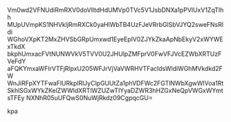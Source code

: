 Vm0wd2VFNUdiRmRXV0doVlltdHdUMVp0TVc5V1JsbDNXa1pPVlUxV1ZqTlhh
MUpUVmpKS1NHVkljRmRXCk0yaHlWbTB4UzFJeVRrbGlSbVJYQ2sweFNsRldi
WGhoVXpKT2MxZHVSbGRpUmxwd1EyeEplV0ZJYkZkaApNbEkyV2xWYWExTkdX
bkphUmxacFVtNUNWVkV5TVV0U2JHUlpZMFprV0FwVFJVcEZWbXRTUzFVeFdY
aFQKYmxaWFlrVTFjRlpxU205WFJrVjVaVWRHVTFacldsWldiWGhMVkdkd2FW
WnJiRFpXYTFwaFlURkplRlJyClpGUUtZa1phVDFWc2FGTlNWbXgwWlVoa1Rt
SkhlSGxWYkZKelZWWldXRTlWZUZwTlYyaDZWR3hHZGxNeQpVWGxWYmtsTFEy
NXNhR05uUFQwS0NuWjRkdz09CgpqcGU=

kpa
